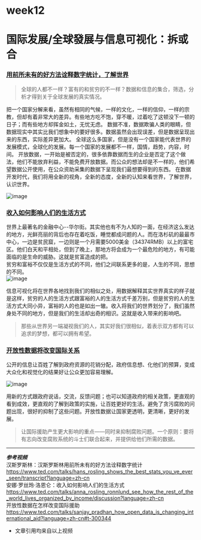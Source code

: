 # week12
# 国际发展/全球發展与信息可视化：拆或合  
### [用前所未有的好方法诠释数字统计，了解世界]()  
> 全球的人都不一样？富有的和贫穷的不一样？数据和信息的集合，筛选，分析才得到关于全球发展的真实情况。 

把一个国家分解来看，虽然有相同的气候，一样的文化，一样的信仰，一样的宗教，但却有着非常大的差异。有些地方吃不饱，穿不暖，过着吃了这顿没下一顿的日子；而有些地方却挥金如土，无忧无虑。
数据不准，数据欺骗人类的眼睛，但数据现实中其实比我们想象中的要好很多。数据虽然会出现误差，但是数据呈现出来的东西，实际差异更加大。 
全球这么多国家，但是没有一个国家能代表世界的发展模式，全球化的发展。每一个国家的发展都不一样，国情，趋势，内容，时间。
开放数据，一开始是被否定的，很多依靠数据而生的企业是否定了这个做法，他们不能放弃利益，不能免费开放数据。而公众的想法却是不一样的，他们希望数据公开使用，在公众资助采集的数据下呈现我们最想要得到的东西。
在数据开发时代，我们将用全新的视角，全新的态度，全新的认知来看世界，了解世界，认识世界。

![image](https://github.com/chenjaipeng/week12/blob/master/image/TED.png?raw=true)

### [收入如何影响人们的生活方式]()  
世界上最著名的金融中心--华尔街。其实他也有不为人知的一面，在经济这么发达的地方，光鲜亮丽的背后也存在着吃饭，睡觉都成问题的人。而在洛杉矶的最最市中心，一边是贫民窟，一边则是一个月需要5000美金（34374RMB）以上的富宅区。他们白天和平相处，但到了晚上，那地方将会成为一个最危险的地方，有可能面临的是生命的威胁。这就是贫富造成的把。  
贫穷和富裕不仅仅是生活方式的不同，他们之间联系更多的是，人生的不同，思想的不同。  
![image](https://github.com/chenjaipeng/week12/blob/master/image/TED2.png?raw=true)

信息可视化将在世界各地找到我们的相似之处，用数据解释其实世界真实的样子就是这样，贫穷的人的生活方式跟富裕的人的生活方式千差万别，但是贫穷的人的生活方式大同小异，富裕的人的也是如出一辙。收入将我们的世界划分了，我们虽然身处不同的地方，但是我们的生活却出奇的相识。这就是收入带来的影响吧。 
> 那些从世界另一端凝视我们的人，其实好我们很相似，着表示双方都有可以追求的梦想，都可以拥有希望。
### [开放性数据将改变国际关系]()  


公开的信息让百姓了解到政府资源的花销分配，政府信息想、化他们的预算，变成大众化和视觉化的结果好让公众更加容易理解。

![image](https://github.com/chenjaipeng/week12/blob/master/image/TED3.png?raw=true)

用新的方式跟政府说话，交流，反馈问题；也可以知道政府的相关政策，更直观的看到成效，更直观的了解到政策的实施，让百姓更好的生活。避免了贪污腐败的问题出现，很好的抑制了这些问题。开放性数据让国家更透明，更清晰，更好的发展。
> 让国际援助产生更大影响的重点——同时来抑制腐败问题。一个原则：要将有志向改变腐败系统的斗士们联合起来，并提供给他们所需的数据。

***

***参考视频***  
汉斯罗斯林：汉斯罗斯林用前所未有的好方法诠释数字统计<https://www.ted.com/talks/hans_rosling_shows_the_best_stats_you_ve_ever_seen/transcript?language=zh-cn>  
安娜·罗丝玲·洛恩仑：收入如何影响人们的生活方式<https://www.ted.com/talks/anna_rosling_ronnlund_see_how_the_rest_of_the_world_lives_organized_by_income/discussion?language=zh-cn>  
开放性数据在怎样改变国际援助<https://www.ted.com/talks/sanjay_pradhan_how_open_data_is_changing_international_aid?language=zh-cn#t-300344>  
* 文章引用均来自以上视频